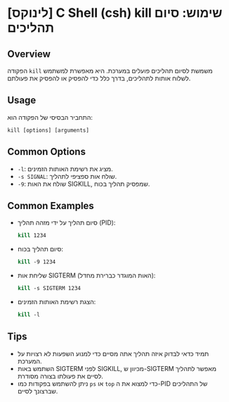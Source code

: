 # [לינוקס] C Shell (csh) kill שימוש: סיום תהליכים

## Overview
הפקודה `kill` משמשת לסיום תהליכים פועלים במערכת. היא מאפשרת למשתמש לשלוח אותות לתהליכים, בדרך כלל כדי להפסיק או להפסיק את פעולתם.

## Usage
התחביר הבסיסי של הפקודה הוא:

```
kill [options] [arguments]
```

## Common Options
- `-l`: מציג את רשימת האותות הזמינים.
- `-s SIGNAL`: שולח אות ספציפי לתהליך.
- `-9`: שולח את האות SIGKILL, שמפסיק תהליך בכוח.

## Common Examples
- סיום תהליך על ידי מזהה תהליך (PID):
    ```csh
    kill 1234
    ```

- סיום תהליך בכוח:
    ```csh
    kill -9 1234
    ```

- שליחת אות SIGTERM (האות המוגדר כברירת מחדל):
    ```csh
    kill -s SIGTERM 1234
    ```

- הצגת רשימת האותות הזמינים:
    ```csh
    kill -l
    ```

## Tips
- תמיד כדאי לבדוק איזה תהליך אתה מסיים כדי למנוע השפעות לא רצויות על המערכת.
- השתמש באות SIGTERM לפני SIGKILL, מכיוון ש-SIGTERM מאפשר לתהליך לסיים את פעולתו בצורה מסודרת.
- ניתן להשתמש בפקודות כמו `ps` או `top` כדי למצוא את ה-PID של התהליכים שברצונך לסיים.